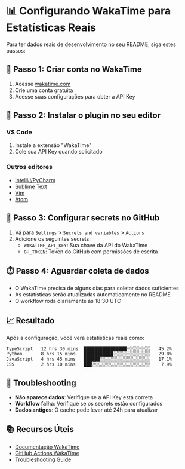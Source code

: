 # 📊 Configurando WakaTime para Estatísticas Reais

Para ter dados reais de desenvolvimento no seu README, siga estes passos:

## 🚀 Passo 1: Criar conta no WakaTime

1. Acesse [wakatime.com](https://wakatime.com)
2. Crie uma conta gratuita
3. Acesse suas configurações para obter a API Key

## 🔧 Passo 2: Instalar o plugin no seu editor

### VS Code
1. Instale a extensão "WakaTime"
2. Cole sua API Key quando solicitado

### Outros editores
- [IntelliJ/PyCharm](https://wakatime.com/intellij)
- [Sublime Text](https://wakatime.com/sublime-text)
- [Vim](https://wakatime.com/vim)
- [Atom](https://wakatime.com/atom)

## 🔐 Passo 3: Configurar secrets no GitHub

1. Vá para `Settings` > `Secrets and variables` > `Actions`
2. Adicione os seguintes secrets:
   - `WAKATIME_API_KEY`: Sua chave da API do WakaTime
   - `GH_TOKEN`: Token do GitHub com permissões de escrita

## ⏱️ Passo 4: Aguardar coleta de dados

- O WakaTime precisa de alguns dias para coletar dados suficientes
- As estatísticas serão atualizadas automaticamente no README
- O workflow roda diariamente às 18:30 UTC

## 📈 Resultado

Após a configuração, você verá estatísticas reais como:

```text
TypeScript   12 hrs 30 mins  ████████████████░░░░░░░░░   45.2%
Python       8 hrs 15 mins   ███████████░░░░░░░░░░░░░░   29.8%
JavaScript   4 hrs 45 mins   ██████░░░░░░░░░░░░░░░░░░░   17.1%
CSS          2 hrs 10 mins   ███░░░░░░░░░░░░░░░░░░░░░░    7.9%
```

## 🔧 Troubleshooting

- **Não aparece dados**: Verifique se a API Key está correta
- **Workflow falha**: Verifique se os secrets estão configurados
- **Dados antigos**: O cache pode levar até 24h para atualizar

## 📚 Recursos Úteis

- [Documentação WakaTime](https://wakatime.com/help)
- [GitHub Actions WakaTime](https://github.com/anmol098/waka-readme-stats)
- [Troubleshooting Guide](https://github.com/anmol098/waka-readme-stats/blob/master/README.md#troubleshooting)